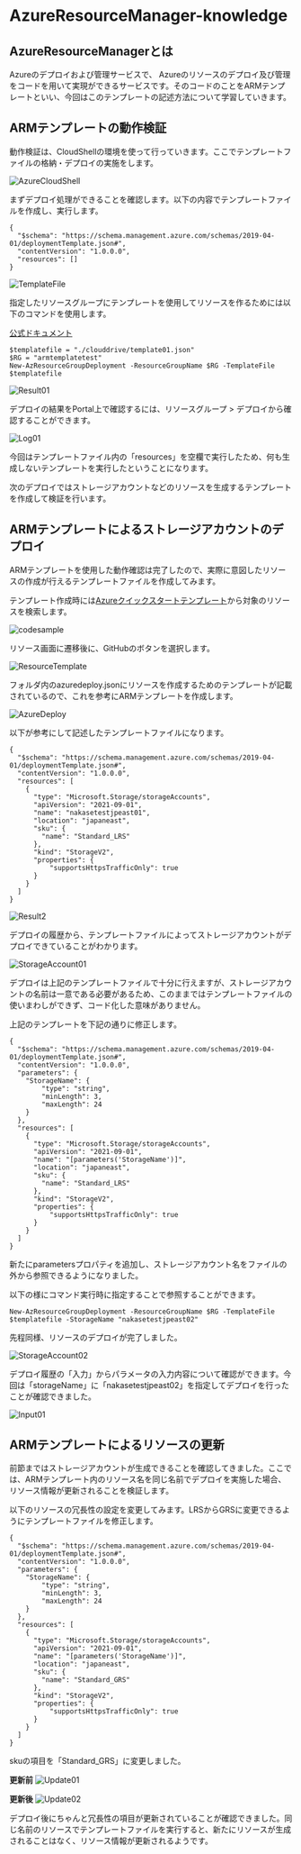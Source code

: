 # AzureResourceManager-knowledge

## AzureResourceManagerとは

Azureのデプロイおよび管理サービスで、 Azureのリソースのデプロイ及び管理をコードを用いて実現ができるサービスです。そのコードのことをARMテンプレートといい、今回はこのテンプレートの記述方法について学習していきます。

## ARMテンプレートの動作検証

動作検証は、CloudShellの環境を使って行っていきます。ここでテンプレートファイルの格納・デプロイの実施をします。

![AzureCloudShell](/img/CloudShell.png)

まずデプロイ処理ができることを確認します。以下の内容でテンプレートファイルを作成し、実行します。

```
{
  "$schema": "https://schema.management.azure.com/schemas/2019-04-01/deploymentTemplate.json#",
  "contentVersion": "1.0.0.0",
  "resources": []
}
```

![TemplateFile](/img/templatefile01.png)

指定したリソースグループにテンプレートを使用してリソースを作るためには以下のコマンドを使用します。

[公式ドキュメント](https://learn.microsoft.com/ja-jp/powershell/module/az.resources/new-azresourcegroupdeployment?view=azps-10.3.0)

```
$templatefile = "./clouddrive/template01.json"
$RG = "armtemplatetest"
New-AzResourceGroupDeployment -ResourceGroupName $RG -TemplateFile $templatefile
```

![Result01](/img/result01.png)

デプロイの結果をPortal上で確認するには、リソースグループ > デプロイから確認することができます。

![Log01](/img/Log01.png)

今回はテンプレートファイル内の「resources」を空欄で実行したため、何も生成しないテンプレートを実行したということになります。

次のデプロイではストレージアカウントなどのリソースを生成するテンプレートを作成して検証を行います。

## ARMテンプレートによるストレージアカウントのデプロイ

ARMテンプレートを使用した動作確認は完了したので、実際に意図したリソースの作成が行えるテンプレートファイルを作成してみます。

テンプレート作成時には[Azureクイックスタートテンプレート](https://azure.microsoft.com/resources/templates/)から対象のリソースを検索します。

![codesample](/img/codesample.png)

リソース画面に遷移後に、GitHubのボタンを選択します。

![ResourceTemplate](/img/resourcetemplate.png)

フォルダ内のazuredeploy.jsonにリソースを作成するためのテンプレートが記載されているので、これを参考にARMテンプレートを作成します。

![AzureDeploy](/img/azuredeploy.png)

以下が参考にして記述したテンプレートファイルになります。

```
{
  "$schema": "https://schema.management.azure.com/schemas/2019-04-01/deploymentTemplate.json#",
  "contentVersion": "1.0.0.0",
  "resources": [
    {
      "type": "Microsoft.Storage/storageAccounts",
      "apiVersion": "2021-09-01",
      "name": "nakasetestjpeast01",
      "location": "japaneast",
      "sku": {
        "name": "Standard_LRS"
      },
      "kind": "StorageV2",
      "properties": {
          "supportsHttpsTrafficOnly": true
      }
    }
  ]
}
```

![Result2](/img/result02.png)

デプロイの履歴から、テンプレートファイルによってストレージアカウントがデプロイできていることがわかります。

![StorageAccount01](/img/stgaccount.png)

デプロイは上記のテンプレートファイルで十分に行えますが、ストレージアカウントの名前は一意である必要があるため、このままではテンプレートファイルの使いまわしができず、コード化した意味がありません。

上記のテンプレートを下記の通りに修正します。

```
{
  "$schema": "https://schema.management.azure.com/schemas/2019-04-01/deploymentTemplate.json#",
  "contentVersion": "1.0.0.0",
  "parameters": {
    "StorageName": {
        "type": "string",
        "minLength": 3,
        "maxLength": 24
    }
  },
  "resources": [
    {
      "type": "Microsoft.Storage/storageAccounts",
      "apiVersion": "2021-09-01",
      "name": "[parameters('StorageName')]",
      "location": "japaneast",
      "sku": {
        "name": "Standard_LRS"
      },
      "kind": "StorageV2",
      "properties": {
          "supportsHttpsTrafficOnly": true
      }
    }
  ]
}
```

新たにparametersプロパティを追加し、ストレージアカウント名をファイルの外から参照できるようになりました。

以下の様にコマンド実行時に指定することで参照することができます。

```
New-AzResourceGroupDeployment -ResourceGroupName $RG -TemplateFile $templatefile -StorageName "nakasetestjpeast02"
```

先程同様、リソースのデプロイが完了しました。

![StorageAccount02](/img/stgaccount02.png)

デプロイ履歴の「入力」からパラメータの入力内容について確認ができます。今回は「storageName」に「nakasetestjpeast02」を指定してデプロイを行ったことが確認できました。

![Input01](/img/input01.png)


## ARMテンプレートによるリソースの更新

前節まではストレージアカウントが生成できることを確認してきました。ここでは、ARMテンプレート内のリソース名を同じ名前でデプロイを実施した場合、リソース情報が更新されることを検証します。

以下のリソースの冗長性の設定を変更してみます。LRSからGRSに変更できるようにテンプレートファイルを修正します。

```
{
  "$schema": "https://schema.management.azure.com/schemas/2019-04-01/deploymentTemplate.json#",
  "contentVersion": "1.0.0.0",
  "parameters": {
    "StorageName": {
        "type": "string",
        "minLength": 3,
        "maxLength": 24
    }
  },
  "resources": [
    {
      "type": "Microsoft.Storage/storageAccounts",
      "apiVersion": "2021-09-01",
      "name": "[parameters('StorageName')]",
      "location": "japaneast",
      "sku": {
        "name": "Standard_GRS"
      },
      "kind": "StorageV2",
      "properties": {
          "supportsHttpsTrafficOnly": true
      }
    }
  ]
}
```

skuの項目を「Standard_GRS」に変更しました。

**更新前**
![Update01](/img/update01.png)

**更新後**
![Update02](/img/update02.png)

デプロイ後にちゃんと冗長性の項目が更新されていることが確認できました。同じ名前のリソースでテンプレートファイルを実行すると、新たにリソースが生成されることはなく、リソース情報が更新されるようです。



